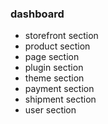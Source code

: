 ### dashboard

* storefront section
* product section
* page section
* plugin section
* theme section
* payment section
* shipment section
* user section
